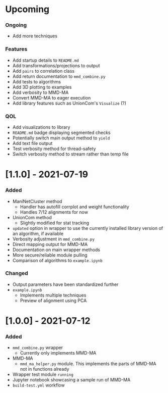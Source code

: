 # Upcoming
  ### Ongoing
  - Add more techniques

  ### Features
  - Add startup details to `README.md`
  - Add transformations/projections to output
  - Add `pairs` to correlation class
  - Add return documentation to `mmd_combine.py`
  - Add tests to algorithms
  - Add 3D plotting to examples
  - Add verbosity to MMD-MA
  - Convert MMD-MA to eager execution
  - Add library features such as UnionCom's `Visualize` (?)
  
  ### QOL
  - Add visualizations to library
  - `README.md` badge displaying segmented checks
  - Potentially switch main output method to `yield`
  - Add text file output
  - Test verbosity method for thread-safety
  - Switch verbosity method to stream rather than temp file

# [1.1.0] - 2021-07-19
  ### Added
  - ManiNetCluster method
    - Handler has autofill corrplot and weight functionality
    - Handles 7/12 alignments for now
  - UnionCom method
    - Slightly modified for stat tracking
  - `updated` option in wrapper to use the currently installed library version of an algorithm, if available
  - Verbosity adjustment in `mmd_combine.py`
  - Direct mapping output for MMD-MA
  - Documentation on main wrapper methods
  - More secure/reliable module pulling
  - Comparison of algorithms to `example.ipynb`
  
  ### Changed
  - Output parameters have been standardized further
  - `example.ipynb`
    - Implements multiple techniques
    - Preview of alignment using PCA

# [1.0.0] - 2021-07-12
  ### Added
  - `mmd_combine.py` wrapper
    - Currently only implements MMD-MA
  - MMD-MA
    - `mmd_ma_helper.py` module.  This implements the parts of MMD-MA not in functions already
  - Wrapper test module `running`
  - Jupyter notebook showcasing a sample run of MMD-MA
  - `build-test.yml` workflow

